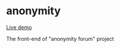 # anonymity

[Live demo](http://luckypandalee.com/mood-sniffer)

The front-end of "anonymity forum" project
